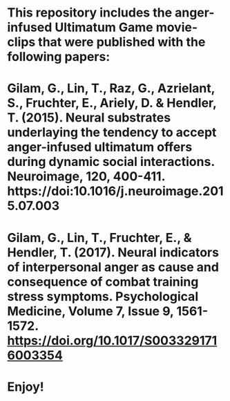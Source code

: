 # This repository includes the anger-infused Ultimatum Game movie-clips that were published with the following papers:

# Gilam, G., Lin, T., Raz, G., Azrielant, S., Fruchter, E., Ariely, D. & Hendler, T. (2015). Neural substrates underlaying the tendency to accept anger-infused ultimatum offers during dynamic social interactions. Neuroimage, 120, 400-411. https://doi:10.1016/j.neuroimage.2015.07.003

# Gilam, G., Lin, T., Fruchter, E., & Hendler, T. (2017). Neural indicators of interpersonal anger as cause and consequence of combat training stress symptoms. Psychological Medicine, Volume 7, Issue 9, 1561-1572. https://doi.org/10.1017/S0033291716003354

# Enjoy!
